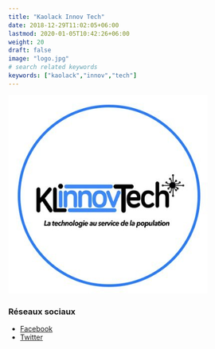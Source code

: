 ```yaml
---
title: "Kaolack Innov Tech"
date: 2018-12-29T11:02:05+06:00
lastmod: 2020-01-05T10:42:26+06:00
weight: 20
draft: false
image: "logo.jpg"
# search related keywords
keywords: ["kaolack","innov","tech"]
---
```


![Logo](logo.jpg "logo")

### Réseaux sociaux

- [Facebook](https://www.facebook.com/kaolackinnovtech)
- [Twitter](https://twitter.com/kaaycoder)